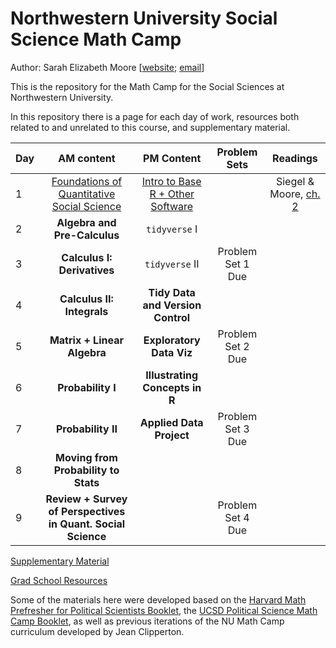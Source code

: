 # Northwestern University Social Science Math Camp

Author: Sarah Elizabeth Moore [[website](sarah-moore.github.io); [email](mailto:sarahmoore2022@u.northwestern.edu)]

This is the repository for the Math Camp for the Social Sciences at Northwestern University.

In this repository there is a page for each day of work, resources both related to and unrelated to this course, and supplementary material.

| Day |                   AM content                   |              PM Content              |   Problem Sets    | Readings  |
|-----|:----------------------------------------------:|:------------------------------------:|:-----------------:|:-----------------:|
| 1   | [Foundations of Quantitative Social Science](/AM_Slides/day1_AM.pdf) | [Intro to Base R + Other Software](/PM_Slides/day1_PM.pdf) |                   | Siegel & Moore, [ch. 2](supplementary_material/mooresiegel_algebra.pdf) |
| 2   |          **Algebra and Pre-Calculus**          |            `tidyverse` I             |                   | |
| 3   |          **Calculus I: Derivatives**           |            `tidyverse` II            | Problem Set 1 Due | |
| 4   |           **Calculus II: Integrals**           |  **Tidy Data and Version Control**   |                   | |
| 5   |               **Matrix + Linear Algebra**      |       **Exploratory Data Viz**       | Problem Set 2 Due | |
| 6   |               **Probability I**                |  **Illustrating Concepts in R**      |                   | |
| 7   |              **Probability II**                |           **Applied Data Project**   | Problem Set 3 Due | |
| 8   |             **Moving from Probability to Stats** |                                    |                   | |
| 9   |          **Review + Survey of Perspectives in Quant. Social Science**    |            | Problem Set 4 Due | |

[Supplementary Material](supplementary_material/README.md)

[Grad School Resources](resources/README.md)

Some of the materials here were developed based on the [Harvard Math Prefresher for Political Scientists Booklet](https://iqss.github.io/prefresher/), the [UCSD Political Science Math Camp Booklet](https://ucsdpolimathcamp.github.io/MathCamp/), as well as previous iterations of the NU Math Camp curriculum developed by Jean Clipperton. 
